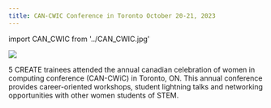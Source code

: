 ```yaml
---
title: CAN-CWIC Conference in Toronto October 20-21, 2023
---
```

import CAN_CWIC from '../CAN_CWIC.jpg'

 

<p ><img src={CAN_CWIC}/></p>

5 CREATE trainees attended the annual canadian celebration of women in computing conference (CAN-CWiC) in Toronto, ON. This annual conference provides career-oriented workshops, student lightning talks and networking opportunities with other women students of STEM.